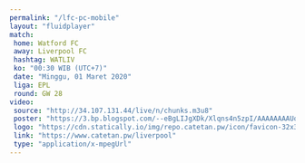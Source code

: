 ```yaml
---
permalink: "/lfc-pc-mobile"
layout: "fluidplayer"
match:
 home: Watford FC
 away: Liverpool FC
 hashtag: WATLIV
 ko: "00:30 WIB (UTC+7)"
 date: "Minggu, 01 Maret 2020"
 liga: EPL
 round: GW 28
video:
 source: "http://34.107.131.44/live/n/chunks.m3u8"
 poster: "https://3.bp.blogspot.com/--eBgLIJgXDk/Xlqns4n5zpI/AAAAAAAAUq0/kLxtSMzCjHEhn-NYCsMAyqKapOFAGUwUACLcBGAsYHQ/s1600/WATLIV"
 logo: "https://cdn.statically.io/img/repo.catetan.pw/icon/favicon-32x32.png"
 link: "https://www.catetan.pw/liverpool"
 type: "application/x-mpegUrl"
---
```

